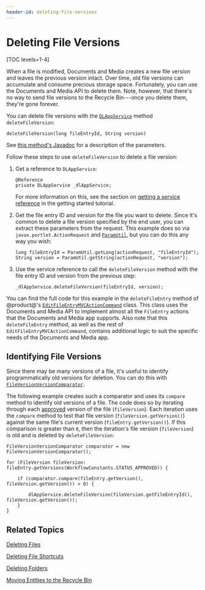 ```yaml
---
header-id: deleting-file-versions
---
```


# Deleting File Versions

[TOC levels=1-4]

When a file is modified, Documents and Media creates a new file version and 
leaves the previous version intact. Over time, old file versions can accumulate 
and consume precious storage space. Fortunately, you can use the Documents and 
Media API to delete them. Note, however, that there's no way to send file 
versions to the Recycle Bin---once you delete them, they're gone forever. 

You can delete file versions with the 
[`DLAppService`](@platform-ref@/7.1-latest/javadocs/portal-kernel/com/liferay/document/library/kernel/service/DLAppService.html) 
method `deleteFileVersion`: 

    deleteFileVersion(long fileEntryId, String version)

See 
[this method's Javadoc](@platform-ref@/7.1-latest/javadocs/portal-kernel/com/liferay/document/library/kernel/service/DLAppService.html#deleteFileVersion-long-java.lang.String-) 
for a description of the parameters. 

Follow these steps to use `deleteFileVersion` to delete a file version:

1.  Get a reference to `DLAppService`: 

        @Reference
        private DLAppService _dlAppService;

    For more information on this, see the section on 
    [getting a service reference](/docs/7-1/tutorials/-/knowledge_base/t/getting-started-with-the-documents-and-media-api#getting-a-service-reference) 
    in the getting started tutorial. 

2.  Get the file entry ID and version for the file you want to delete. Since 
    it's common to delete a file version specified by the end user, you can 
    extract these parameters from the request. This example does so via 
    `javax.portlet.ActionRequest` and 
    [`ParamUtil`](@platform-ref@/7.1-latest/javadocs/portal-kernel/com/liferay/portal/kernel/util/ParamUtil.html), 
    but you can do this any way you wish: 

        long fileEntryId = ParamUtil.getLong(actionRequest, "fileEntryId");
        String version = ParamUtil.getString(actionRequest, "version");

3.  Use the service reference to call the `deleteFileVersion` method with the 
    file entry ID and version from the previous step: 

        _dlAppService.deleteFileVersion(fileEntryId, version);

You can find the full code for this example in the `deleteFileEntry` method of 
@product@'s 
[`EditFileEntryMVCActionCommand`](https://github.com/liferay/liferay-portal/blob/master/modules/apps/document-library/document-library-web/src/main/java/com/liferay/document/library/web/internal/portlet/action/EditFileEntryMVCActionCommand.java) 
class. This class uses the Documents and Media API to implement almost all the 
`FileEntry` actions that the Documents and Media app supports. Also note that 
this `deleteFileEntry` method, as well as the rest of 
`EditFileEntryMVCActionCommand`, contains additional logic to suit the specific 
needs of the Documents and Media app. 

## Identifying File Versions

Since there may be many versions of a file, it's useful to 
identify programmatically old versions for deletion. You can do this with 
[`FileVersionVersionComparator`](@platform-ref@/7.1-latest/javadocs/portal-kernel/com/liferay/document/library/kernel/util/comparator/FileVersionVersionComparator.html). 

The following example creates such a comparator and uses its `compare` method to 
identify old versions of a file. The code does so by iterating through each 
[approved](/docs/7-1/user/-/knowledge_base/u/workflow) 
version of the file (`fileVersion`). Each iteration uses the `compare` method to 
test that file version (`fileVersion.getVersion()`) against the same file's 
current version (`fileEntry.getVersion()`). If this comparison is greater than 
`0`, then the iteration's file version (`fileVersion`) is old and is deleted by 
`deleteFileVersion`: 

    FileVersionVersionComparator comparator = new FileVersionVersionComparator();

    for (FileVersion fileVersion: fileEntry.getVersions(WorkflowConstants.STATUS_APPROVED)) {

        if (comparator.compare(fileEntry.getVersion(), fileVersion.getVersion()) > 0) {

            dlAppService.deleteFileVersion(fileVersion.getFileEntryId(), fileVersion.getVersion());
        }
    }

## Related Topics

[Deleting Files](/docs/7-1/tutorials/-/knowledge_base/t/deleting-files)

[Deleting File Shortcuts](/docs/7-1/tutorials/-/knowledge_base/t/deleting-file-shortcuts)

[Deleting Folders](/docs/7-1/tutorials/-/knowledge_base/t/deleting-folders)

[Moving Entities to the Recycle Bin](/docs/7-1/tutorials/-/knowledge_base/t/moving-entities-to-the-recycle-bin)
